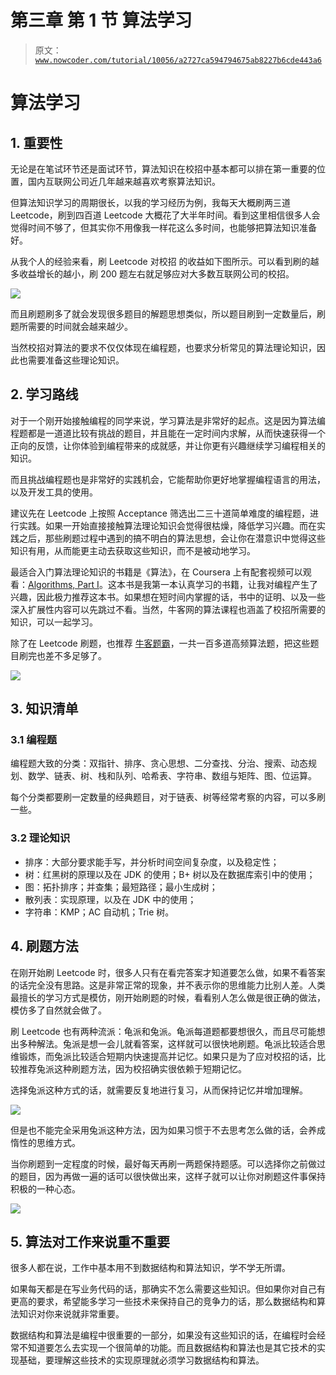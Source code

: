 # 第三章 第 1 节 算法学习

> 原文：[`www.nowcoder.com/tutorial/10056/a2727ca594794675ab8227b6cde443a6`](https://www.nowcoder.com/tutorial/10056/a2727ca594794675ab8227b6cde443a6)

# 算法学习

## 1\. 重要性

无论是在笔试环节还是面试环节，算法知识在校招中基本都可以排在第一重要的位置，国内互联网公司近几年越来越喜欢考察算法知识。

但算法知识学习的周期很长，以我的学习经历为例，我每天大概刷两三道 Leetcode，刷到四百道 Leetcode 大概花了大半年时间。看到这里相信很多人会觉得时间不够了，但其实你不用像我一样花这么多时间，也能够把算法知识准备好。

从我个人的经验来看，刷 Leetcode 对校招 的收益如下图所示。可以看到刷的越多收益增长的越小，刷 200 题左右就足够应对大多数互联网公司的校招。

![](img/d1cdce342517a48c8d3083bcfb40a00b.png)

而且刷题刷多了就会发现很多题目的解题思想类似，所以题目刷到一定数量后，刷题所需要的时间就会越来越少。

当然校招对算法的要求不仅仅体现在编程题，也要求分析常见的算法理论知识，因此也需要准备这些理论知识。

## 2\. 学习路线

对于一个刚开始接触编程的同学来说，学习算法是非常好的起点。这是因为算法编程题都是一道道比较有挑战的题目，并且能在一定时间内求解，从而快速获得一个正向的反馈，让你体验到编程带来的成就感，并让你更有兴趣继续学习编程相关的知识。

而且挑战编程题也是非常好的实践机会，它能帮助你更好地掌握编程语言的用法，以及开发工具的使用。

建议先在 Leetcode 上按照 Acceptance 筛选出二三十道简单难度的编程题，进行实践。如果一开始直接接触算法理论知识会觉得很枯燥，降低学习兴趣。而在实践之后，那些刷题过程中遇到的搞不明白的算法思想，会让你在潜意识中觉得这些知识有用，从而能更主动去获取这些知识，而不是被动地学习。

最适合入门算法理论知识的书籍是《算法》，在 Coursera 上有配套视频可以观看：[Algorithms, Part I](https://www.coursera.org/learn/algorithms-part1)。这本书是我第一本认真学习的书籍，让我对编程产生了兴趣，因此极力推荐这本书。如果想在短时间内掌握的话，书中的证明、以及一些深入扩展性内容可以先跳过不看。当然，牛客网的算法课程也涵盖了校招所需要的知识，可以一起学习。

除了在 Leetcode 刷题，也推荐 [牛客题霸](https://www.nowcoder.com/ta/job-code-high)，一共一百多道高频算法题，把这些题目刷完也差不多足够了。

![](img/1892c66b5bc14bf04e212a9d7fe5e5ca.png)

## 3\. 知识清单

### 3.1 编程题

编程题大致的分类：双指针、排序、贪心思想、二分查找、分治、搜索、动态规划、数学、链表、树、栈和队列、哈希表、字符串、数组与矩阵、图、位运算。

每个分类都要刷一定数量的经典题目，对于链表、树等经常考察的内容，可以多刷一些。

### 3.2 理论知识

*   排序：大部分要求能手写，并分析时间空间复杂度，以及稳定性；
*   树：红黑树的原理以及在 JDK 的使用；B+ 树以及在数据库索引中的使用；
*   图：拓扑排序；并查集；最短路径；最小生成树；
*   散列表：实现原理，以及在 JDK 中的使用；
*   字符串：KMP；AC 自动机；Trie 树。

## 4\. 刷题方法

在刚开始刷 Leetcode 时，很多人只有在看完答案才知道要怎么做，如果不看答案的话完全没有思路。这是非常正常的现象，并不表示你的思维能力比别人差。人类最擅长的学习方式是模仿，刚开始刷题的时候，看看别人怎么做是很正确的做法，模仿多了自然就会做了。

刷 Leetcode 也有两种流派：龟派和兔派。龟派每道题都要想很久，而且尽可能想出多种解法。兔派是想一会儿就看答案，这样就可以很快地刷题。龟派比较适合思维锻炼，而兔派比较适合短期内快速提高并记忆。如果只是为了应对校招的话，比较推荐兔派这种刷题方法，因为校招确实很依赖于短期记忆。

选择兔派这种方式的话，就需要反复地进行复习，从而保持记忆并增加理解。

![](img/bad854aa7a2062b9179ea603583aaca8.png)

但是也不能完全采用兔派这种方法，因为如果习惯于不去思考怎么做的话，会养成惰性的思维方式。

当你刷题到一定程度的时候，最好每天再刷一两题保持题感。可以选择你之前做过的题目，因为再做一遍的话可以很快做出来，这样子就可以让你对刷题这件事保持积极的一种心态。

![](img/f39be3218500b078c35e069cec9564ac.png)

## 5\. 算法对工作来说重不重要

很多人都在说，工作中基本用不到数据结构和算法知识，学不学无所谓。

如果每天都是在写业务代码的话，那确实不怎么需要这些知识。但如果你对自己有更高的要求，希望能多学习一些技术来保持自己的竞争力的话，那么数据结构和算法知识对你来说就非常重要。

数据结构和算法是编程中很重要的一部分，如果没有这些知识的话，在编程时会经常不知道要怎么去实现一个很简单的功能。而且数据结构和算法也是其它技术的实现基础，要理解这些技术的实现原理就必须学习数据结构和算法。